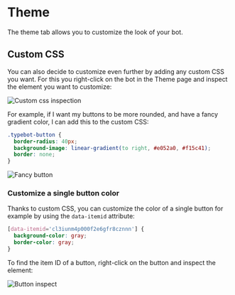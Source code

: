# Theme

The theme tab allows you to customize the look of your bot.

## Custom CSS

You can also decide to customize even further by adding any custom CSS you want. For this you right-click on the bot in the Theme page and inspect the element you want to customize:

<img
  src="/img/theme/custom-css.png"
  alt="Custom css inspection"
/>

For example, if I want my buttons to be more rounded, and have a fancy gradient color, I can add this to the custom CSS:

```css
.typebot-button {
  border-radius: 40px;
  background-image: linear-gradient(to right, #e052a0, #f15c41);
  border: none;
}
```

<img
  src="/img/theme/fancy-button.png"
  alt="Fancy button"
/>

### Customize a single button color

Thanks to custom CSS, you can customize the color of a single button for example by using the `data-itemid` attribute:

```css
[data-itemid='cl3iunm4p000f2e6gfr8cznnn'] {
  background-color: gray;
  border-color: gray;
}
```

To find the item ID of a button, right-click on the button and inspect the element:

<img
    src="/img/theme/button-inspect.png"
    alt="Button inspect"
  />
